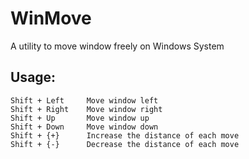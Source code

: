 # WinMove
A utility to move window freely on Windows System

## Usage:
```
Shift + Left     Move window left    
Shift + Right    Move window right    
Shift + Up       Move window up    
Shift + Down     Move window down    
Shift + {+}      Increase the distance of each move    
Shift + {-}      Decrease the distance of each move    
```
